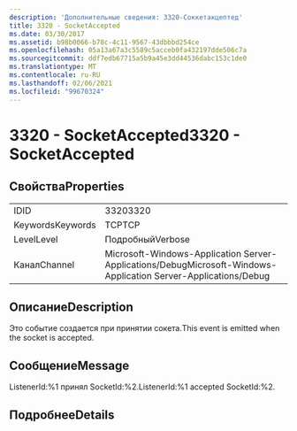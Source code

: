 ```yaml
---
description: 'Дополнительные сведения: 3320-Соккетакцептед'
title: 3320 - SocketAccepted
ms.date: 03/30/2017
ms.assetid: b98b0066-b78c-4c11-9567-43dbbbd254ce
ms.openlocfilehash: 05a13a67a3c5589c5acceb0fa432197dde506c7a
ms.sourcegitcommit: ddf7edb67715a5b9a45e3dd44536dabc153c1de0
ms.translationtype: MT
ms.contentlocale: ru-RU
ms.lasthandoff: 02/06/2021
ms.locfileid: "99670324"
---
```

# <a name="3320---socketaccepted"></a><span data-ttu-id="af1b5-103">3320 - SocketAccepted</span><span class="sxs-lookup"><span data-stu-id="af1b5-103">3320 - SocketAccepted</span></span>

## <a name="properties"></a><span data-ttu-id="af1b5-104">Свойства</span><span class="sxs-lookup"><span data-stu-id="af1b5-104">Properties</span></span>  
  
|||  
|-|-|  
|<span data-ttu-id="af1b5-105">ID</span><span class="sxs-lookup"><span data-stu-id="af1b5-105">ID</span></span>|<span data-ttu-id="af1b5-106">3320</span><span class="sxs-lookup"><span data-stu-id="af1b5-106">3320</span></span>|  
|<span data-ttu-id="af1b5-107">Keywords</span><span class="sxs-lookup"><span data-stu-id="af1b5-107">Keywords</span></span>|<span data-ttu-id="af1b5-108">TCP</span><span class="sxs-lookup"><span data-stu-id="af1b5-108">TCP</span></span>|  
|<span data-ttu-id="af1b5-109">Level</span><span class="sxs-lookup"><span data-stu-id="af1b5-109">Level</span></span>|<span data-ttu-id="af1b5-110">Подробный</span><span class="sxs-lookup"><span data-stu-id="af1b5-110">Verbose</span></span>|  
|<span data-ttu-id="af1b5-111">Канал</span><span class="sxs-lookup"><span data-stu-id="af1b5-111">Channel</span></span>|<span data-ttu-id="af1b5-112">Microsoft-Windows-Application Server-Applications/Debug</span><span class="sxs-lookup"><span data-stu-id="af1b5-112">Microsoft-Windows-Application Server-Applications/Debug</span></span>|  
  
## <a name="description"></a><span data-ttu-id="af1b5-113">Описание</span><span class="sxs-lookup"><span data-stu-id="af1b5-113">Description</span></span>  

 <span data-ttu-id="af1b5-114">Это событие создается при принятии сокета.</span><span class="sxs-lookup"><span data-stu-id="af1b5-114">This event is emitted when the socket is accepted.</span></span>  
  
## <a name="message"></a><span data-ttu-id="af1b5-115">Сообщение</span><span class="sxs-lookup"><span data-stu-id="af1b5-115">Message</span></span>  

 <span data-ttu-id="af1b5-116">ListenerId:%1 принял SocketId:%2.</span><span class="sxs-lookup"><span data-stu-id="af1b5-116">ListenerId:%1 accepted SocketId:%2.</span></span>  
  
## <a name="details"></a><span data-ttu-id="af1b5-117">Подробнее</span><span class="sxs-lookup"><span data-stu-id="af1b5-117">Details</span></span>
